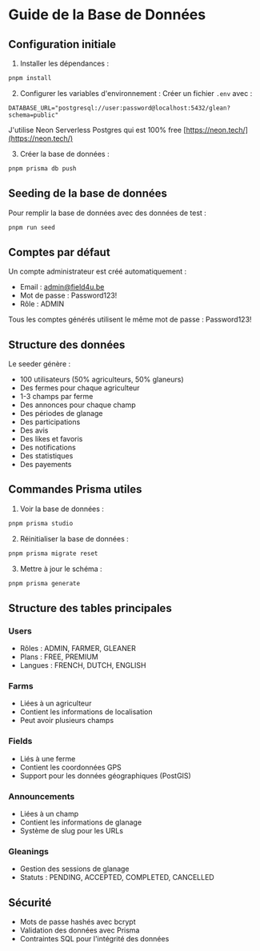 # Guide de la Base de Données

## Configuration initiale

1. Installer les dépendances :

```bash
pnpm install
```

2. Configurer les variables d'environnement :
   Créer un fichier `.env` avec :

```
DATABASE_URL="postgresql://user:password@localhost:5432/glean?schema=public"
```

J'utilise Neon Serverless Postgres qui est 100% free [https://neon.tech/](https://neon.tech/)

3. Créer la base de données :

```bash
pnpm prisma db push
```

## Seeding de la base de données

Pour remplir la base de données avec des données de test :

```bash
pnpm run seed
```

## Comptes par défaut

Un compte administrateur est créé automatiquement :

- Email : admin@field4u.be
- Mot de passe : Password123!
- Rôle : ADMIN

Tous les comptes générés utilisent le même mot de passe : Password123!

## Structure des données

Le seeder génère :

- 100 utilisateurs (50% agriculteurs, 50% glaneurs)
- Des fermes pour chaque agriculteur
- 1-3 champs par ferme
- Des annonces pour chaque champ
- Des périodes de glanage
- Des participations
- Des avis
- Des likes et favoris
- Des notifications
- Des statistiques
- Des payements

## Commandes Prisma utiles

1. Voir la base de données :

```bash
pnpm prisma studio
```

2. Réinitialiser la base de données :

```bash
pnpm prisma migrate reset
```

3. Mettre à jour le schéma :

```bash
pnpm prisma generate
```

## Structure des tables principales

### Users

- Rôles : ADMIN, FARMER, GLEANER
- Plans : FREE, PREMIUM
- Langues : FRENCH, DUTCH, ENGLISH

### Farms

- Liées à un agriculteur
- Contient les informations de localisation
- Peut avoir plusieurs champs

### Fields

- Liés à une ferme
- Contient les coordonnées GPS
- Support pour les données géographiques (PostGIS)

### Announcements

- Liées à un champ
- Contient les informations de glanage
- Système de slug pour les URLs

### Gleanings

- Gestion des sessions de glanage
- Statuts : PENDING, ACCEPTED, COMPLETED, CANCELLED

## Sécurité

- Mots de passe hashés avec bcrypt
- Validation des données avec Prisma
- Contraintes SQL pour l'intégrité des données
